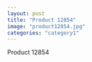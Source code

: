 ```yaml
---
layout: post
title: "Product 12854"
image: "product12854.jpg"
categories: "category1"
---
```

Product 12854
